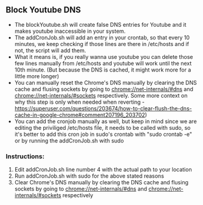 ## Block Youtube DNS

- The blockYoutube.sh will create false DNS entries for Youtube and it makes youtube inaccessible in your system.  <br> 
- The addCronJob.sh will add an entry in your crontab, so that every 10 minutes, we keep checking if those lines are there in /etc/hosts and if not, the script will add them.<br>
- What it means is, if you really wanna use youtube you can delete those few lines manually from /etc/hosts and youtube will work until the next 10th minute. (But because the DNS is cached, it might work more for a little more longer) <br>
- You can manually reset the Chrome's DNS manually by clearing the DNS cache and flusing sockets by going to [chrome://net-internals/#dns](chrome://net-internals/#dns) and [chrome://net-internals/#sockets](chrome://net-internals/#sockets)  respectively. Some more context on why this step is only when needed when reverting - https://superuser.com/questions/203674/how-to-clear-flush-the-dns-cache-in-google-chrome#comment207196_203702) <br>
- You can add the cronjob manually as well, but keep in mind since we are editing the priviliged /etc/hosts file, it needs to be called with sudo, so it's better to add this cron job in sudo's crontab with "sudo crontab -e" or by running the addCronJob.sh with sudo <br>



### Instructions:

1.  Edit addCronJob.sh line number 4 with the actual path to your location
2.  Run addCronJob.sh with sudo for the above stated reasons
3.  Clear Chrome's DNS manually by clearing the DNS cache and flusing sockets by going to [chrome://net-internals/#dns](chrome://net-internals/#dns) and [chrome://net-internals/#sockets](chrome://net-internals/#sockets) respectively
